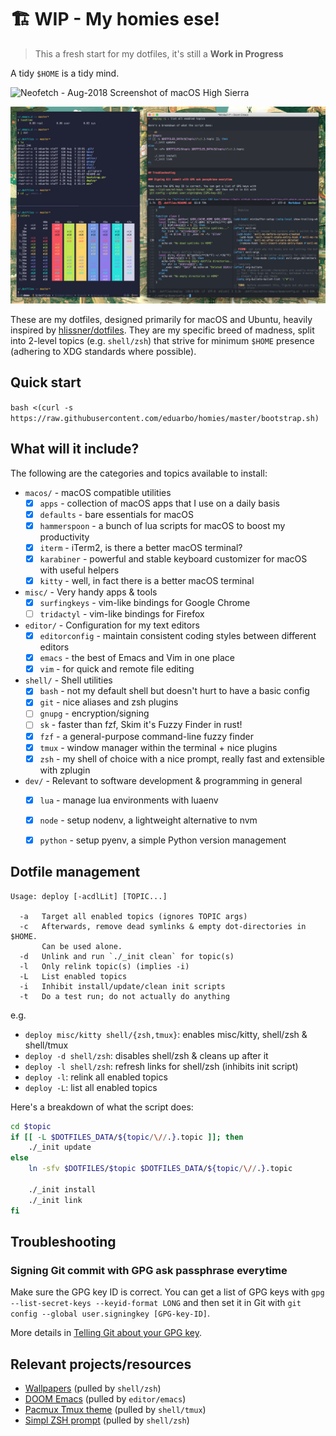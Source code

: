 # 🏗 WIP - My homies ese!

> This a fresh start for my dotfiles, it's still a **Work in Progress**

A tidy `$HOME` is a tidy mind.

![Neofetch - Aug-2018 Screenshot of macOS High Sierra](assets/neofetch.png)

![Workflow - Aug-2018 Screenshot of macOS High Sierra](assets/workflow.png)

These are my dotfiles, designed primarily for macOS and Ubuntu, heavily inspired
by [hlissner/dotfiles](https://github.com/hlissner/dotfiles). They are my
specific breed of madness, split into 2-level topics (e.g. `shell/zsh`) that
strive for minimum `$HOME` presence (adhering to XDG standards where possible).

## Quick start

`bash <(curl -s https://raw.githubusercontent.com/eduarbo/homies/master/bootstrap.sh)`

## What will it include?

The following are the categories and topics available to install:

- `macos/` - macOS compatible utilities
  - [X] `apps` - collection of macOS apps that I use on a daily basis
  - [X] `defaults` - bare essentials for macOS
  - [X] `hammerspoon` - a bunch of lua scripts for macOS to boost my productivity
  - [X] `iterm` - iTerm2, is there a better macOS terminal?
  - [X] `karabiner` - powerful and stable keyboard customizer for macOS with
        useful helpers
  - [X] `kitty` - well, in fact there is a better macOS terminal

- `misc/` - Very handy apps & tools
  - [X] `surfingkeys` - vim-like bindings for Google Chrome
  - [ ] `tridactyl` - vim-like bindings for Firefox

- `editor/` - Configuration for my text editors
  - [X] `editorconfig` - maintain consistent coding styles between different editors
  - [X] `emacs` - the best of Emacs and Vim in one place
  - [X] `vim` - for quick and remote file editing

- `shell/` - Shell utilities
  - [X] `bash` - not my default shell but doesn't hurt to have a basic config
  - [X] `git` - nice aliases and zsh plugins
  - [ ] `gnupg` - encryption/signing
  - [ ] `sk` - faster than fzf, Skim it's Fuzzy Finder in rust!
  - [X] `fzf` - a general-purpose command-line fuzzy finder
  - [X] `tmux` - window manager within the terminal + nice plugins
  - [X] `zsh` - my shell of choice with a nice prompt, really fast and extensible with zplugin

- `dev/` - Relevant to software development & programming in general
  - [X] `lua` - manage lua environments with luaenv
  - [X] `node` - setup nodenv, a lightweight alternative to nvm
  - [X] `python` - setup pyenv, a simple Python version management


## Dotfile management

```
Usage: deploy [-acdlLit] [TOPIC...]

  -a   Target all enabled topics (ignores TOPIC args)
  -c   Afterwards, remove dead symlinks & empty dot-directories in $HOME.
       Can be used alone.
  -d   Unlink and run `./_init clean` for topic(s)
  -l   Only relink topic(s) (implies -i)
  -L   List enabled topics
  -i   Inhibit install/update/clean init scripts
  -t   Do a test run; do not actually do anything
```

e.g.
+ `deploy misc/kitty shell/{zsh,tmux}`: enables misc/kitty, shell/zsh & shell/tmux
+ `deploy -d shell/zsh`: disables shell/zsh & cleans up after it
+ `deploy -l shell/zsh`: refresh links for shell/zsh (inhibits init script)
+ `deploy -l`: relink all enabled topics
+ `deploy -L`: list all enabled topics

Here's a breakdown of what the script does:

``` sh
cd $topic
if [[ -L $DOTFILES_DATA/${topic/\//.}.topic ]]; then
    ./_init update
else
    ln -sfv $DOTFILES/$topic $DOTFILES_DATA/${topic/\//.}.topic

    ./_init install
    ./_init link
fi
```

## Troubleshooting

### Signing Git commit with GPG ask passphrase everytime

Make sure the GPG key ID is correct. You can get a list of GPG keys with
`gpg --list-secret-keys --keyid-format LONG` and then set it in Git with
`git config --global user.signingkey [GPG-key-ID]`.

More details in [Telling Git about your GPG key](https://help.github.com/articles/telling-git-about-your-gpg-key/).

## Relevant projects/resources

+ [Wallpapers](https://drive.google.com/drive/folders/1FRy0ZOvau2A1Rp7hU8GE0dM8O_cIKhf-) (pulled by `shell/zsh`)
+ [DOOM Emacs](https://github.com/hlissner/doom-emacs) (pulled by `editor/emacs`)
+ [Pacmux Tmux theme](https://github.com/eduarbo/pacmux) (pulled by `shell/tmux`)
+ [Simpl ZSH prompt](https://github.com/eduarbo/simpl) (pulled by `shell/zsh`)
